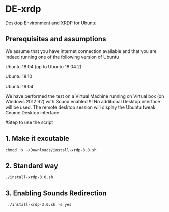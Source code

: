 # DE-xrdp
Desktop Environment and XRDP for Ubuntu

<h2>Prerequisites and assumptions</h2>

We assume that you have internet connection available and that you are indeed running one of the following version of Ubuntu 

Ubuntu 18.04 (up to Ubuntu 18.04.2)

Ubuntu 18.10

Ubuntu 19.04 

We have performed the test on a Virtual Machine running on Virtual box (on Windows 2012 R2) with Sound enabled !!!
No additional Desktop interface will be used. The remote desktop session will display the Ubuntu tweak Gnome Desktop interface

#Step to use the script

<h2>1. Make it excutable</h2>

<code>chmod +x  ~/Downloads/install-xrdp-3.0.sh </code>

<h2>2. Standard way</h2>

<code>./install-xrdp-3.0.sh</code>

<h2>3. Enabling Sounds Redirection</h2>

<code> ./install-xrdp-3.0.sh -s yes </code>
